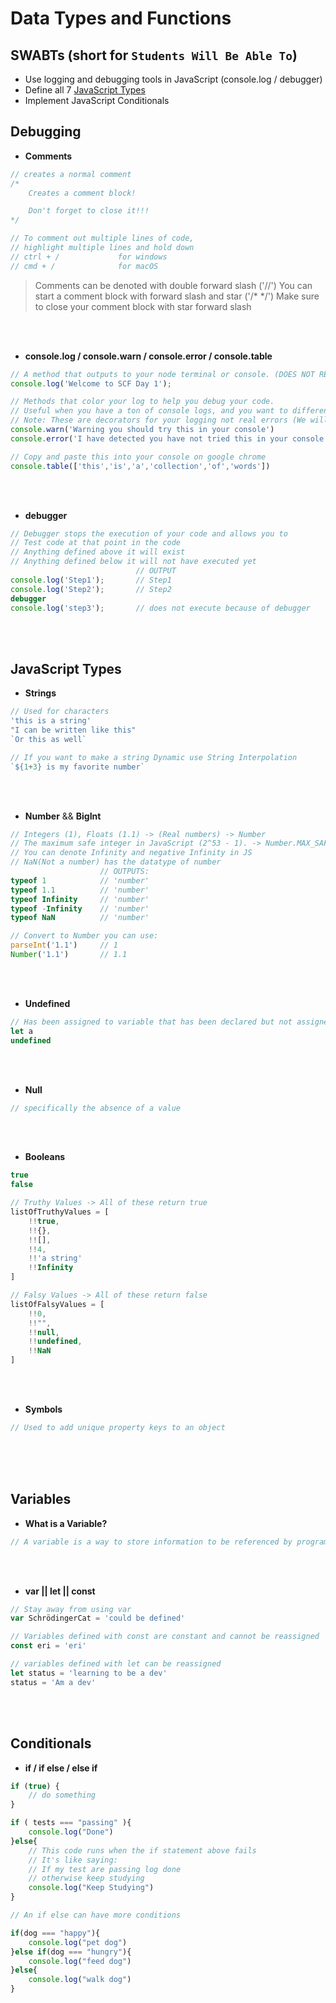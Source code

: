 # Data Types and Functions

## SWABTs (short for `Students Will Be Able To`)

* Use logging and debugging tools in JavaScript (console.log / debugger)
* Define all 7 [JavaScript Types](https://developer.mozilla.org/en-US/docs/Web/JavaScript/Data_structures#javascript_types)
* Implement JavaScript Conditionals

## Debugging
- **Comments**
```js
// creates a normal comment
/*
    Creates a comment block!

    Don't forget to close it!!!
*/

// To comment out multiple lines of code,
// highlight multiple lines and hold down
// ctrl + /             for windows
// cmd + /              for macOS
```
> Comments can be denoted with double forward slash ('//') 
> You can start a comment block with forward slash and star ('/* */')
> Make sure to close your comment block with star forward slash


<br/><br/>


- **console.log / console.warn / console.error / console.table**
```js
// A method that outputs to your node terminal or console. (DOES NOT RETURN A VALUE)
console.log('Welcome to SCF Day 1');

// Methods that color your log to help you debug your code. 
// Useful when you have a ton of console logs, and you want to differentiate
// Note: These are decorators for your logging not real errors (We will learn how to throw errors later)
console.warn('Warning you should try this in your console')
console.error('I have detected you have not tried this in your console')

// Copy and paste this into your console on google chrome
console.table(['this','is','a','collection','of','words'])
```


<br/><br/>


- **debugger**
```js
// Debugger stops the execution of your code and allows you to
// Test code at that point in the code
// Anything defined above it will exist 
// Anything defined below it will not have executed yet
                            // OUTPUT
console.log('Step1');       // Step1
console.log('Step2');       // Step2
debugger                    
console.log('step3');       // does not execute because of debugger
```


<br/><br/>

## JavaScript Types
- **Strings**

```js
// Used for characters
'this is a string'
"I can be written like this"
`Or this as well`

// If you want to make a string Dynamic use String Interpolation
`${1+3} is my favorite number`

```

<br/><br/>


- **Number** && **BigInt**
```js
// Integers (1), Floats (1.1) -> (Real numbers) -> Number
// The maximum safe integer in JavaScript (2^53 - 1). -> Number.MAX_SAFE_INTEGER
// You can denote Infinity and negative Infinity in JS
// NaN(Not a number) has the datatype of number
                    // OUTPUTS:
typeof 1            // 'number'
typeof 1.1          // 'number'
typeof Infinity     // 'number'
typeof -Infinity    // 'number'
typeof NaN          // 'number'

// Convert to Number you can use:
parseInt('1.1')     // 1    
Number('1.1')       // 1.1  

```
<br/><br/>

- **Undefined**
```js
// Has been assigned to variable that has been declared but not assigned a value
let a
undefined

```


<br/><br/>

- **Null**
```js
// specifically the absence of a value
```

<br/><br/>

- **Booleans**
```js
true
false

// Truthy Values -> All of these return true
listOfTruthyValues = [
    !!true,
    !!{},
    !![],
    !!4,
    !!'a string'
    !!Infinity
]

// Falsy Values -> All of these return false
listOfFalsyValues = [
    !!0,
    !!"",
    !!null,
    !!undefined,
    !!NaN
]

```

<br/><br/>

- **Symbols**
```js
// Used to add unique property keys to an object
```

<br/><br/><br/>

## Variables

- **What is a Variable?**
```js
// A variable is a way to store information to be referenced by programs
```


<br/><br/>

- **var || let || const**
```js
// Stay away from using var
var SchrödingerCat = 'could be defined'

// Variables defined with const are constant and cannot be reassigned
const eri = 'eri'

// variables defined with let can be reassigned
let status = 'learning to be a dev'
status = 'Am a dev'

```

<br/><br/>

## Conditionals

- **if / if else / else if**
```js
if (true) {
    // do something
}

if ( tests === "passing" ){
    console.log("Done")
}else{
    // This code runs when the if statement above fails
    // It's like saying:
    // If my test are passing log done
    // otherwise keep studying
    console.log("Keep Studying")
}

// An if else can have more conditions

if(dog === "happy"){
    console.log("pet dog")
}else if(dog === "hungry"){
    console.log("feed dog")
}else{
    console.log("walk dog")
}

```

<br/><br/><br/>



